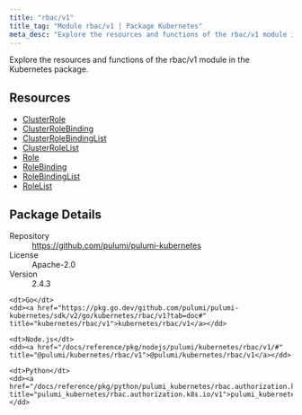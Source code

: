 ```yaml
---
title: "rbac/v1"
title_tag: "Module rbac/v1 | Package Kubernetes"
meta_desc: "Explore the resources and functions of the rbac/v1 module in the Kubernetes package."
---
```


<!-- WARNING: this file was generated by Pulumi Docs Generator. -->
<!-- Do not edit by hand unless you're certain you know what you are doing! -->

Explore the resources and functions of the rbac/v1 module in the Kubernetes package.

<h2 id="resources">Resources</h2>
<ul class="api">
    <li><a href="clusterrole" title="ClusterRole"><span class="symbol resource"></span>ClusterRole</a></li>
    <li><a href="clusterrolebinding" title="ClusterRoleBinding"><span class="symbol resource"></span>ClusterRoleBinding</a></li>
    <li><a href="clusterrolebindinglist" title="ClusterRoleBindingList"><span class="symbol resource"></span>ClusterRoleBindingList</a></li>
    <li><a href="clusterrolelist" title="ClusterRoleList"><span class="symbol resource"></span>ClusterRoleList</a></li>
    <li><a href="role" title="Role"><span class="symbol resource"></span>Role</a></li>
    <li><a href="rolebinding" title="RoleBinding"><span class="symbol resource"></span>RoleBinding</a></li>
    <li><a href="rolebindinglist" title="RoleBindingList"><span class="symbol resource"></span>RoleBindingList</a></li>
    <li><a href="rolelist" title="RoleList"><span class="symbol resource"></span>RoleList</a></li>
</ul>

<h2 id="package-details">Package Details</h2>
<dl class="package-details">
	<dt>Repository</dt>
	<dd><a href="https://github.com/pulumi/pulumi-kubernetes">https://github.com/pulumi/pulumi-kubernetes</a></dd>
	<dt>License</dt>
	<dd>Apache-2.0</dd>
	<dt>Version</dt>
	<dd>2.4.3</dd>
</dl>



<dl class="tabular">

    <dt>Go</dt>
    <dd><a href="https://pkg.go.dev/github.com/pulumi/pulumi-kubernetes/sdk/v2/go/kubernetes/rbac/v1?tab=doc#" title="kubernetes/rbac/v1">kubernetes/rbac/v1</a></dd>

    <dt>Node.js</dt>
    <dd><a href="/docs/reference/pkg/nodejs/pulumi/kubernetes/rbac/v1/#" title="@pulumi/kubernetes/rbac/v1">@pulumi/kubernetes/rbac/v1</a></dd>

    <dt>Python</dt>
    <dd><a href="/docs/reference/pkg/python/pulumi_kubernetes/rbac.authorization.k8s.io/v1" title="pulumi_kubernetes/rbac.authorization.k8s.io/v1">pulumi_kubernetes/rbac.authorization.k8s.io/v1</a></dd>

</dl>

